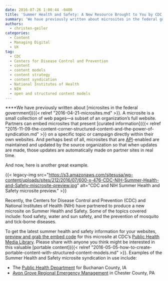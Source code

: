 ```yaml
---
date: 2016-07-26 1:00:44 -0400
title: 'Summer Health and Safety: A New Resource Brought to You by CDC and NIH'
summary: 'We have previously written about microsites in the federal government. A microsite is a small collection of web pages&mdash;a subset of an organization&rsquo;s full website. Partners can embed microsites that present curated information on a specific topic or campaign directly within their own websites. And perhaps best of all, microsites that are API-enabled are maintained and updated'
authors:
  - christen-geiler
categories:
  - Content
  - Managing Digital
  - UX
tag:
  - CDC
  - Centers for Disease Control and Prevention
  - content
  - content models
  - content strategy
  - content syndication
  - National Institutes of Health
  - NIH
  - open and structured content models
---
```


****We have previously written about [microsites in the federal government]({{< relref "2016-04-21-microsites.md" >}}. A microsite is a small collection of web pages—a subset of an organization’s full website. Partners can embed microsites that present [curated information]({{< relref "2015-11-09-the-content-corner-structured-content-and-the-power-of-syndication.md" >}} on a specific topic or campaign directly within their own websites. And perhaps best of all, microsites that are [API](https://www.WHATEVER/category/code/api/)-enabled are maintained and updated by the source organization so that when updates are made, those updates are automatically made on partner sites in real time.

And now, here is another great example.

{{< legacy-img src="https://s3.amazonaws.com/sitesusa/wp-content/uploads/sites/212/2016/07/600-x-476-CDC-NIH-Summer-Health-and-Safety-miscrosite-preview.jpg" alt="CDC and NIH Summer Health and Safety microsite preview." >}}

Recently, the Centers for Disease Control and Prevention (CDC) and National Institutes of Health (NIH) have partnered to produce a new microsite on Summer Health and Safety. Some of the topics covered include: food safety, water and sun safety, and the prevention of mosquito and tick-borne diseases.

To get the latest summer health and safety information for your websites, [preview and grab the embed code](https://tools.cdc.gov/medialibrary/index.aspx#/microsite/id/280182) for this microsite at CDC’s [Public Health Media Library](https://tools.cdc.gov/medialibrary). Please share with anyone you think might be interested in this valuable [portable content]({{< relref "2016-05-05-how-to-create-portable-content-with-structured-content-models.md" >}}. Examples of the Summer Health and Safety microsite syndication in use include:

  * The [Public Health Department](http://www.buchanancountyiowa.org/services/public_health/summer_health_and_safety.php) for Buchanan County, IA
  * [Avon Grove Regional Emergency Management](http://www.myagrem.net/Resources/CDCSubscriptions/summerweather.php) in Chester County, PA